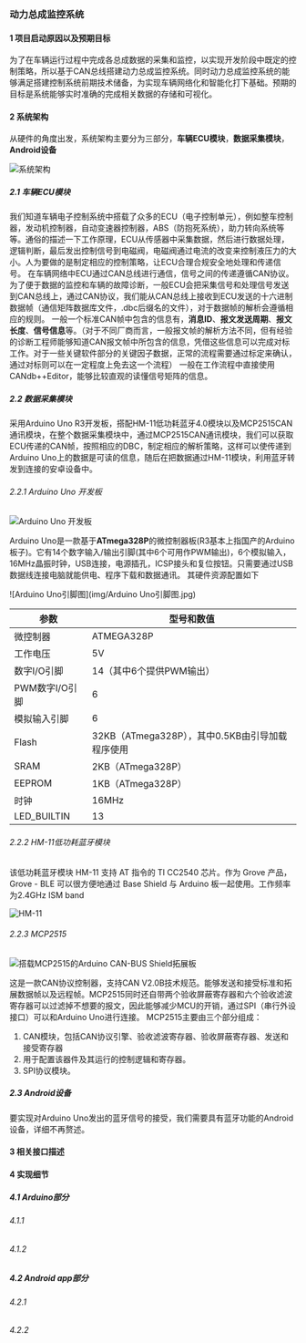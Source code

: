 ### 动力总成监控系统
#### 1 项目启动原因以及预期目标
为了在车辆运行过程中完成各总成数据的采集和监控，以实现开发阶段中既定的控制策略，所以基于CAN总线搭建动力总成监控系统。同时动力总成监控系统的能够满足搭建控制系统前期技术储备，为实现车辆网络化和智能化打下基础。预期的目标是系统能够实时准确的完成相关数据的存储和可视化。
#### 2 系统架构
从硬件的角度出发，系统架构主要分为三部分，**车辆ECU模块**，**数据采集模块**，**Android设备**

![系统架构](img/系统架构图.png)

##### 2.1 车辆ECU模块
我们知道车辆电子控制系统中搭载了众多的ECU（电子控制单元），例如整车控制器，发动机控制器，自动变速器控制器，ABS（防抱死系统），助力转向系统等等。通俗的描述一下工作原理，ECU从传感器中采集数据，然后进行数据处理，逻辑判断，最后发出控制信号到电磁阀，电磁阀通过电流的改变来控制液压力的大小。人为要做的是制定相应的控制策略，让ECU合理合规安全地处理和传递信号。
在车辆网络中ECU通过CAN总线进行通信，信号之间的传递遵循CAN协议。为了便于数据的监控和车辆的故障诊断，一般ECU会把采集信号和处理信号发送到CAN总线上，通过CAN协议，我们能从CAN总线上接收到ECU发送的十六进制数据帧（通信矩阵数据库文件，.dbc后缀名的文件），对于数据帧的解析会遵循相应的规则。
一般一个标准CAN帧中包含的信息有，**消息ID**、**报文发送周期**、**报文长度**、**信号信息**等。（对于不同厂商而言，一般报文帧的解析方法不同，但有经验的诊断工程师能够知道CAN报文帧中所包含的信息，凭借这些信息可以完成对标工作。对于一些关键软件部分的关键因子数据，正常的流程需要通过标定来确认，通过对标则可以在一定程度上免去这一个流程）
一般在工作流程中直接使用CANdb++Editor，能够比较直观的读懂信号矩阵的信息。

##### 2.2 数据采集模块
采用Arduino Uno R3开发板，搭配HM-11低功耗蓝牙4.0模块以及MCP2515CAN通讯模块，在整个数据采集模块中，通过MCP2515CAN通讯模块，我们可以获取ECU传递的CAN帧，按照相应的DBC，制定相应的解析策略，这样可以使传递到Arduino Uno上的数据是可读的信息，随后在把数据通过HM-11模块，利用蓝牙转发到连接的安卓设备中。

###### 2.2.1 Arduino Uno 开发板

![Arduino Uno 开发板](img/ArduinoUno开发板.jpg)

Arduino Uno是一款基于**ATmega328P**的微控制器板(R3基本上指国产的Arduino板子)。它有14个数字输入/输出引脚(其中6个可用作PWM输出)，6个模拟输入，16MHz晶振时钟，USB连接，电源插孔，ICSP接头和复位按钮。只需要通过USB数据线连接电脑就能供电、程序下载和数据通讯。
其硬件资源配置如下

![Arduino Uno引脚图](img/Arduino Uno引脚图.jpg)


|参数  |型号和数值  |
| --- | --- |
|微控制器  |ATMEGA328P  |
|工作电压  |5V  |
|数字I/O引脚  |14（其中6个提供PWM输出）  |
|PWM数字I/O引脚  |6  |
|模拟输入引脚  |6  |
|Flash  |32KB（ATmega328P），其中0.5KB由引导加载程序使用  |
|SRAM  |2KB（ATmega328P）|
|EEPROM  |1KB（ATmega328P）  |
|时钟  |16MHz  |
|LED_BUILTIN  |13  |

###### 2.2.2 HM-11低功耗蓝牙模块

该低功耗蓝牙模块 HM-11 支持 AT 指令的 TI CC2540 芯片。作为 Grove 产品，Grove - BLE 可以很方便地通过 Base Shield 与 Arduino 板一起使用。工作频率为2.4GHz ISM band

![HM-11](img/HM-11.png)


###### 2.2.3 MCP2515

![搭载MCP2515的Arduino CAN-BUS Shield拓展板](img/MCP2515.png)

这是一款CAN协议控制器，支持CAN V2.0B技术规范。能够发送和接受标准和拓展数据帧以及远程帧。MCP2515同时还自带两个验收屏蔽寄存器和六个验收滤波寄存器可以过滤掉不想要的报文，因此能够减少MCU的开销，通过SPI（串行外设接口）可以和Arduino Uno进行连接。
MCP2515主要由三个部分组成：

1. CAN模块，包括CAN协议引擎、验收滤波寄存器、验收屏蔽寄存器、发送和接受寄存器
2. 用于配置该器件及其运行的控制逻辑和寄存器。
3. SPI协议模块。

##### 2.3 Android设备
要实现对Arduino Uno发出的蓝牙信号的接受，我们需要具有蓝牙功能的Android设备，详细不再赘述。

#### 3 相关接口描述

#### 4 实现细节

##### 4.1 Arduino部分
###### 4.1.1
###### 4.1.2

##### 4.2 Android app部分
###### 4.2.1
###### 4.2.2
